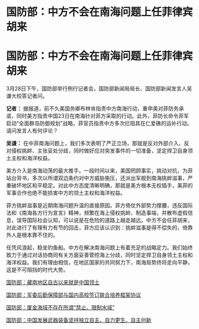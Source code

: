 # 国防部：中方不会在南海问题上任菲律宾胡来

# 国防部：中方不会在南海问题上任菲律宾胡来

3月28日下午，国防部举行例行记者会，国防部新闻局局长、国防部新闻发言人吴谦大校答记者问。

**记者：**
据报道，前不久美国务卿布林肯指责中方南海行动，重申美对菲防务承诺，同时美方指责中国23日在南海针对菲方采取的行动。此外，菲防长命令菲军启动“全面群岛防御规划”战略，菲官员指责中方多次拦阻其在仁爱礁的运补行动。请问发言人有何评论？

**吴谦：**
在中菲南海问题上，我们多次表明了严正立场，那就是反对外部介入、反对侵权挑衅、主张妥处分歧，同时做好应对突发事件的一切准备，坚定捍卫自身领土主权和海洋权益。

美方介入是南海动荡的最大推手。一段时间以来，美国罔顾事实，挑动对抗，为菲站台背书，多次以所谓双边条约对中方威胁施压，还派出军舰到南海挑衅滋事，严重破坏地区和平稳定。对此中方态度清晰明确，那就是美方根本无权插手，美菲的军事合作也绝不能损害中方的领土主权和海洋权益。

菲方挑衅滋事是近期南海问题升温的直接原因。菲方倚仗外部势力撑腰，违反国际法和《南海各方行为宣言》精神，频繁在海上侵权挑衅、制造事端，并散布虚假信息，误导国际社会认知，可以说是在危险的道路上越走越远。中方不会任菲胡来，对此进行了有理有力有节的回击，菲方应该认识到：挑衅滋事是得不偿失的，倚靠外人是根本靠不住的。

任凭风浪起，稳坐钓鱼船。中方在解决南海问题上有着充足的战略定力。我们始终致力于通过对话协商同有关方面妥善管控海上分歧，同时坚定捍卫自身领土主权和海洋权益。我们有理由相信，在地区国家的共同努力下，南海局势终将走向平静，这是不可阻挡的时代大势。

[国防部：藏南地区自古以来就是中国领土](https://news.qq.com/rain/a/20240328A0626J00)

[国防部：军委后勤保障部与国内高校签订联合培养框架协议 ](https://news.qq.com/rain/a/20240328A0679A00)

[国防部：厦金海域不存在所谓“禁止、限制水域” ](https://news.qq.com/rain/a/20240328A06F6500)

[国防部：中国发展武器装备坚持独立自主、自力更生、自主创新 ](https://news.qq.com/rain/a/20240328A06FZJ00)

